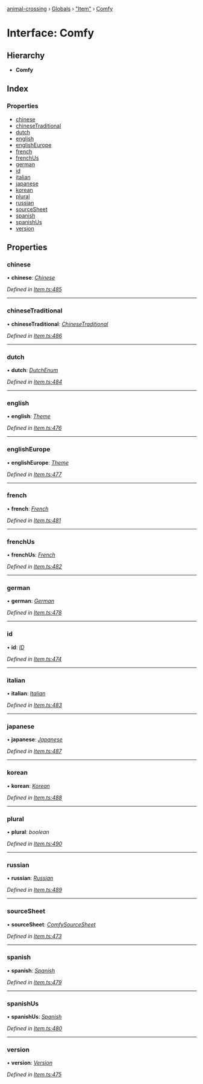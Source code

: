 [animal-crossing](../README.md) › [Globals](../globals.md) › ["Item"](../modules/_item_.md) › [Comfy](_item_.comfy.md)

# Interface: Comfy

## Hierarchy

* **Comfy**

## Index

### Properties

* [chinese](_item_.comfy.md#chinese)
* [chineseTraditional](_item_.comfy.md#chinesetraditional)
* [dutch](_item_.comfy.md#dutch)
* [english](_item_.comfy.md#english)
* [englishEurope](_item_.comfy.md#englisheurope)
* [french](_item_.comfy.md#french)
* [frenchUs](_item_.comfy.md#frenchus)
* [german](_item_.comfy.md#german)
* [id](_item_.comfy.md#id)
* [italian](_item_.comfy.md#italian)
* [japanese](_item_.comfy.md#japanese)
* [korean](_item_.comfy.md#korean)
* [plural](_item_.comfy.md#plural)
* [russian](_item_.comfy.md#russian)
* [sourceSheet](_item_.comfy.md#sourcesheet)
* [spanish](_item_.comfy.md#spanish)
* [spanishUs](_item_.comfy.md#spanishus)
* [version](_item_.comfy.md#version)

## Properties

###  chinese

• **chinese**: *[Chinese](../enums/_item_.chinese.md)*

*Defined in [Item.ts:485](https://github.com/Norviah/animal-crossing/blob/cd5681f/module/types/Item.ts#L485)*

___

###  chineseTraditional

• **chineseTraditional**: *[ChineseTraditional](../enums/_item_.chinesetraditional.md)*

*Defined in [Item.ts:486](https://github.com/Norviah/animal-crossing/blob/cd5681f/module/types/Item.ts#L486)*

___

###  dutch

• **dutch**: *[DutchEnum](../enums/_item_.dutchenum.md)*

*Defined in [Item.ts:484](https://github.com/Norviah/animal-crossing/blob/cd5681f/module/types/Item.ts#L484)*

___

###  english

• **english**: *[Theme](../enums/_item_.theme.md)*

*Defined in [Item.ts:476](https://github.com/Norviah/animal-crossing/blob/cd5681f/module/types/Item.ts#L476)*

___

###  englishEurope

• **englishEurope**: *[Theme](../enums/_item_.theme.md)*

*Defined in [Item.ts:477](https://github.com/Norviah/animal-crossing/blob/cd5681f/module/types/Item.ts#L477)*

___

###  french

• **french**: *[French](../enums/_item_.french.md)*

*Defined in [Item.ts:481](https://github.com/Norviah/animal-crossing/blob/cd5681f/module/types/Item.ts#L481)*

___

###  frenchUs

• **frenchUs**: *[French](../enums/_item_.french.md)*

*Defined in [Item.ts:482](https://github.com/Norviah/animal-crossing/blob/cd5681f/module/types/Item.ts#L482)*

___

###  german

• **german**: *[German](../enums/_item_.german.md)*

*Defined in [Item.ts:478](https://github.com/Norviah/animal-crossing/blob/cd5681f/module/types/Item.ts#L478)*

___

###  id

• **id**: *[ID](../enums/_item_.id.md)*

*Defined in [Item.ts:474](https://github.com/Norviah/animal-crossing/blob/cd5681f/module/types/Item.ts#L474)*

___

###  italian

• **italian**: *[Italian](../enums/_item_.italian.md)*

*Defined in [Item.ts:483](https://github.com/Norviah/animal-crossing/blob/cd5681f/module/types/Item.ts#L483)*

___

###  japanese

• **japanese**: *[Japanese](../enums/_item_.japanese.md)*

*Defined in [Item.ts:487](https://github.com/Norviah/animal-crossing/blob/cd5681f/module/types/Item.ts#L487)*

___

###  korean

• **korean**: *[Korean](../enums/_item_.korean.md)*

*Defined in [Item.ts:488](https://github.com/Norviah/animal-crossing/blob/cd5681f/module/types/Item.ts#L488)*

___

###  plural

• **plural**: *boolean*

*Defined in [Item.ts:490](https://github.com/Norviah/animal-crossing/blob/cd5681f/module/types/Item.ts#L490)*

___

###  russian

• **russian**: *[Russian](../enums/_item_.russian.md)*

*Defined in [Item.ts:489](https://github.com/Norviah/animal-crossing/blob/cd5681f/module/types/Item.ts#L489)*

___

###  sourceSheet

• **sourceSheet**: *[ComfySourceSheet](../enums/_item_.comfysourcesheet.md)*

*Defined in [Item.ts:473](https://github.com/Norviah/animal-crossing/blob/cd5681f/module/types/Item.ts#L473)*

___

###  spanish

• **spanish**: *[Spanish](../enums/_item_.spanish.md)*

*Defined in [Item.ts:479](https://github.com/Norviah/animal-crossing/blob/cd5681f/module/types/Item.ts#L479)*

___

###  spanishUs

• **spanishUs**: *[Spanish](../enums/_item_.spanish.md)*

*Defined in [Item.ts:480](https://github.com/Norviah/animal-crossing/blob/cd5681f/module/types/Item.ts#L480)*

___

###  version

• **version**: *[Version](../enums/_item_.version.md)*

*Defined in [Item.ts:475](https://github.com/Norviah/animal-crossing/blob/cd5681f/module/types/Item.ts#L475)*
